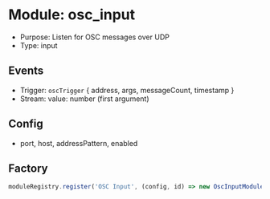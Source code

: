 # Module: osc_input

- Purpose: Listen for OSC messages over UDP
- Type: input

## Events
- Trigger: `oscTrigger` { address, args, messageCount, timestamp }
- Stream: value: number (first argument)

## Config
- port, host, addressPattern, enabled

## Factory
```ts
moduleRegistry.register('OSC Input', (config, id) => new OscInputModule(config as any, id));
```
